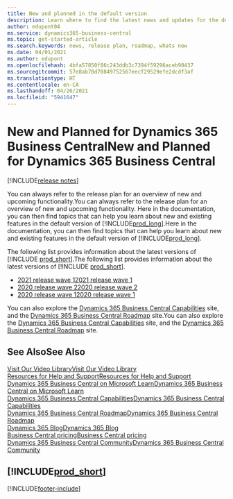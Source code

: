 ```yaml
---
title: New and planned in the default version
description: Learn where to find the latest news and updates for the default version of Business Central.
author: edupont04
ms.service: dynamics365-business-central
ms.topic: get-started-article
ms.search.keywords: news, release plan, roadmap, whats new
ms.date: 04/01/2021
ms.author: edupont
ms.openlocfilehash: 4bfa57850f86c243ddb3c7394f59296aceb90437
ms.sourcegitcommit: 57e8ab70d70849752567eecf29529efe2dcdf3af
ms.translationtype: HT
ms.contentlocale: en-CA
ms.lasthandoff: 04/26/2021
ms.locfileid: "5941647"
---
```

# <a name="new-and-planned-for-dynamics-365-business-central"></a><span data-ttu-id="e3fb3-103">New and Planned for Dynamics 365 Business Central</span><span class="sxs-lookup"><span data-stu-id="e3fb3-103">New and Planned for Dynamics 365 Business Central</span></span>

[!INCLUDE[release notes](includes/release-notes.md)]

<span data-ttu-id="e3fb3-104">You can always refer to the release plan for an overview of new and upcoming functionality.</span><span class="sxs-lookup"><span data-stu-id="e3fb3-104">You can always refer to the release plan for an overview of new and upcoming functionality.</span></span> <span data-ttu-id="e3fb3-105">Here in the documentation, you can then find topics that can help you learn about new and existing features in the default version of [!INCLUDE[prod_long](includes/prod_long.md)].</span><span class="sxs-lookup"><span data-stu-id="e3fb3-105">Here in the documentation, you can then find topics that can help you learn about new and existing features in the default version of [!INCLUDE[prod_long](includes/prod_long.md)].</span></span>  

<span data-ttu-id="e3fb3-106">The following list provides information about the latest versions of [!INCLUDE [prod_short](includes/prod_short.md)].</span><span class="sxs-lookup"><span data-stu-id="e3fb3-106">The following list provides information about the latest versions of [!INCLUDE [prod_short](includes/prod_short.md)].</span></span>  

* [<span data-ttu-id="e3fb3-107">2021 release wave 1</span><span class="sxs-lookup"><span data-stu-id="e3fb3-107">2021 release wave 1</span></span>](/dynamics365-release-plan/2021wave1/smb/dynamics365-business-central/planned-features)  
* [<span data-ttu-id="e3fb3-108">2020 release wave 2</span><span class="sxs-lookup"><span data-stu-id="e3fb3-108">2020 release wave 2</span></span>](/dynamics365-release-plan/2020wave2/smb/dynamics365-business-central/planned-features)  
* [<span data-ttu-id="e3fb3-109">2020 release wave 1</span><span class="sxs-lookup"><span data-stu-id="e3fb3-109">2020 release wave 1</span></span>](/dynamics365-release-plan/2020wave1/dynamics365-business-central/planned-features)  

<span data-ttu-id="e3fb3-110">You can also explore the [Dynamics 365 Business Central Capabilities](https://dynamics.microsoft.com/business-central/capabilities/) site, and the [Dynamics 365 Business Central Roadmap](https://dynamics.microsoft.com/roadmap/business-central/) site.</span><span class="sxs-lookup"><span data-stu-id="e3fb3-110">You can also explore the [Dynamics 365 Business Central Capabilities](https://dynamics.microsoft.com/business-central/capabilities/) site, and the [Dynamics 365 Business Central Roadmap](https://dynamics.microsoft.com/roadmap/business-central/) site.</span></span>  

<!--comment out for 3 days[![RSS Subscription](/dynamics365-release-plan/media/feed-icon.png "RSS Subscription")](https://go.microsoft.com/fwlink/?linkid=2161350) Updates to Dynamics 365 Business Central documentation-->

## <a name="see-also"></a><span data-ttu-id="e3fb3-111">See Also</span><span class="sxs-lookup"><span data-stu-id="e3fb3-111">See Also</span></span>

[<span data-ttu-id="e3fb3-112">Visit Our Video Library</span><span class="sxs-lookup"><span data-stu-id="e3fb3-112">Visit Our Video Library</span></span>](across-videos.md)  
[<span data-ttu-id="e3fb3-113">Resources for Help and Support</span><span class="sxs-lookup"><span data-stu-id="e3fb3-113">Resources for Help and Support</span></span>](product-help-and-support.md)  
[<span data-ttu-id="e3fb3-114">Dynamics 365 Business Central on Microsoft Learn</span><span class="sxs-lookup"><span data-stu-id="e3fb3-114">Dynamics 365 Business Central on Microsoft Learn</span></span>](/learn/dynamics365/business-central?WT.mc_id=dyn365bc_landingpage-docs)  
[<span data-ttu-id="e3fb3-115">Dynamics 365 Business Central Capabilities</span><span class="sxs-lookup"><span data-stu-id="e3fb3-115">Dynamics 365 Business Central Capabilities</span></span>](https://dynamics.microsoft.com/business-central/capabilities/)  
[<span data-ttu-id="e3fb3-116">Dynamics 365 Business Central Roadmap</span><span class="sxs-lookup"><span data-stu-id="e3fb3-116">Dynamics 365 Business Central Roadmap</span></span>](https://dynamics.microsoft.com/roadmap/business-central/)  
[<span data-ttu-id="e3fb3-117">Dynamics 365 Blog</span><span class="sxs-lookup"><span data-stu-id="e3fb3-117">Dynamics 365 Blog</span></span>](https://cloudblogs.microsoft.com/dynamics365/it/product/business-central/)  
[<span data-ttu-id="e3fb3-118">Business Central pricing</span><span class="sxs-lookup"><span data-stu-id="e3fb3-118">Business Central pricing</span></span>](https://dynamics.microsoft.com/business-central/overview/#pricing)  
[<span data-ttu-id="e3fb3-119">Dynamics 365 Business Central Community</span><span class="sxs-lookup"><span data-stu-id="e3fb3-119">Dynamics 365 Business Central Community</span></span>](https://community.dynamics.com/business/)

## [!INCLUDE[prod_short](includes/free_trial_md.md)]

[!INCLUDE[footer-include](includes/footer-banner.md)]